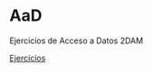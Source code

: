 # AaD
Ejercicios de Acceso a Datos 2DAM

[Ejercicios](https://github.com/axiel7/AaD/tree/master/src/com/axiel7)
